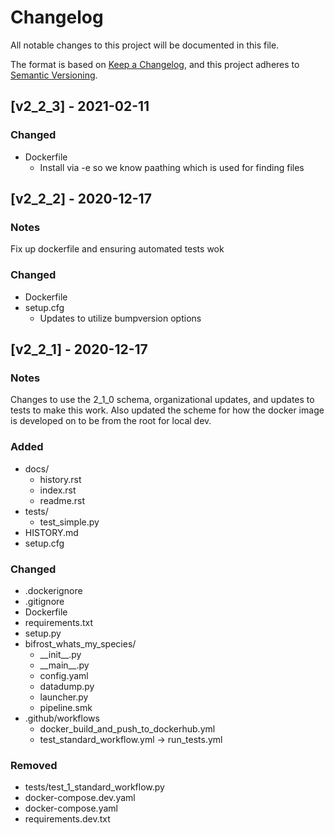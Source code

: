 # Changelog
All notable changes to this project will be documented in this file.

The format is based on [Keep a Changelog](https://keepachangelog.com/en/1.0.0/),
and this project adheres to [Semantic Versioning](https://semver.org/spec/v2.0.0.html).

## [v2_2_3] - 2021-02-11
### Changed
- Dockerfile
  - Install via -e so we know paathing which is used for finding files

## [v2_2_2] - 2020-12-17
### Notes
Fix up dockerfile and ensuring automated tests wok
### Changed
- Dockerfile
- setup.cfg
  - Updates to utilize bumpversion options

## [v2_2_1] - 2020-12-17
### Notes
Changes to use the 2_1_0 schema, organizational updates, and updates to tests to make this work. Also updated the scheme for how the docker image is developed on to be from the root for local dev.

### Added
- docs/
  - history.rst
  - index.rst
  - readme.rst
- tests/
  - test_simple.py
- HISTORY.md
- setup.cfg

### Changed
- .dockerignore
- .gitignore
- Dockerfile
- requirements.txt
- setup.py
- bifrost_whats_my_species/
  - \_\_init\_\_.py
  - \_\_main\_\_.py
  - config.yaml
  - datadump.py
  - launcher.py
  - pipeline.smk
- .github/workflows
  - docker_build_and_push_to_dockerhub.yml
  - test_standard_workflow.yml -> run_tests.yml


### Removed
- tests/test_1_standard_workflow.py
- docker-compose.dev.yaml
- docker-compose.yaml
- requirements.dev.txt
